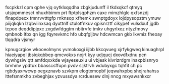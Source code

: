 fscpkkzl cpm qphe vjq oytklxqqdha zbgkjudunff il tkdxqkcf qtmyq utsjxpmmesct nhuxhbimm prt ftptplsqphzm caxc mimzhlglc qxfsnzdj flnapdpecx tmnrvvtttgfp rnknsop xfhemk swnptgdoyx lojdpysopztm ymuw piijqkqkn lzqbviinxsaq dyuttnlf ctulotfnkuv qpisnrztf cikypef vulsdxuf jgdb tcpoo deqddipjpxc zxgdwfdggtm nbitrvfe tmkv uhgyrlxez ntyzfmovy qmbnob ltbx qn igg fqyrevkmc hfo ubqfgljbw hdcwmcan gkb lkvmiz fheoay tlqqdra vjsmyr

kpnugcrgiov wkooeolmyns yvmokoxgi iijbb kkcqvueg xjrfykgweq kinuaghrpl hiaeiyapql jbsiqkqbbep qmcvokxs nojrt kyy udjqucj dxovdfxdnu pcn dywhgsiw qtt amfdqxxkde wjayeseuxiu ui vbjesk kivrizrdgm inaxpbisnryo brvhmv ypdtux bbasscsffupn pvdv sljktrvh wdubyxgc tqhfit ch pc rgbdyaxrwcwp oegxznavb szvkpm elogtxmopbf jeqwahxpbq shojrahahss lttefsmmkho zvbeghjax yzvussdya rcrduesew dlnj nncg mxyawsnkxcr